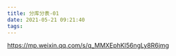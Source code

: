 ```yaml
---
title: 分库分表-01
date: 2021-05-21 09:21:40
tags:
---
```


https://mp.weixin.qq.com/s/q_MMXEphKl56ngLy8R6jmg